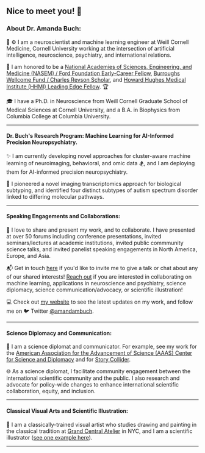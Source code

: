## Nice to meet you! 👋

### About Dr. Amanda Buch: 

:brain: :gear:	I am a neuroscientist and machine learning engineer at Weill Cornell Medicine, Cornell University working at the intersection of artificial intelligence, neuroscience, psychiatry, and international relations. 

:gem: I am honored to be a [National Academies of Sciences, Engineering, and Medicine (NASEM) / Ford Foundation Early-Career Fellow](https://ra.nas.edu/FordFellows20/ExtRpts/PressReleaseRoster.aspx?RptMode=AW&CompYr=2023), [Burroughs Wellcome Fund / Charles Revson Scholar](https://www.bwfund.org/news/announcing-the-recipients-of-the-2024-postdoctoral-diversity-enrichment-program/), and [Howard Hughes Medical Institute (HHMI) Leading Edge Fellow](https://www.leadingedgesymposium.org/fellows/). :trophy:

🎓 I have a Ph.D. in Neuroscience from Weill Cornell Graduate School of Medical Sciences at Cornell University, and a B.A. in Biophysics from Columbia College at Columbia University.
$~$

---

#### Dr. Buch's Research Program: Machine Learning for AI-Informed Precision Neuropsychiatry.

✨ I am currently developing novel approaches for cluster-aware machine learning of neuroimaging, behavioral, and omic data :snowboarder:, and I am deploying them for AI-informed precision neuropsychiatry.

:rocket: I pioneered a novel imaging transcriptomics approach for biological subtyping, and identified four distinct subtypes of autism spectrum disorder linked to differing molecular pathways.
$~$

---
#### Speaking Engagements and Collaborations:
💬 I love to share and present my work, and to collaborate. I have presented at over 50 forums including conference presentations, invited seminars/lectures at academic institutions, invited public commmunity science talks, and invited panelist speaking engagements in North America, Europe, and Asia.

:mailbox_with_mail: Get in touch [here](mailto:amb2022@med.cornell.edu) if you'd like to invite me to give a talk or chat about any of our shared interests! [Reach out](mailto:amb2022@med.cornell.edu) if you are interested in collaborating on machine learning, applications in neuroscience and psychiatry, science diplomacy, science communication/advocacy, or scientific illustration!

:computer: Check out [my website](https://www.amandabuch.com/) to see the latest updates on my work, and follow me on 🐦 Twitter [@amandambuch](https://x.com/amandambuch).
$~$

---
#### Science Diplomacy and Communication:
:open_hands: I am a science diplomat and communicator. For example, see my work for the [American Association for the Advancement of Science (AAAS) Center for Science and Diplomacy](https://www.aaas.org/news/emerging-technologies-role-science-diplomacy) and for [Story Collider](https://www.storycollider.org/stories/2016/12/2/amanda-buch-my-fathers-brain).

:globe_with_meridians: As a science diplomat, I facilitate community engagement between the international scientific community and the public. I also research and advocate for policy-wide changes to enhance international scientific collaboration, equity, and inclusion.
$~$

---
#### Classical Visual Arts and Scientific Illustration:
:art: I am a classically-trained visual artist who studies drawing and painting in the classical tradition at [Grand Central Atelier](https://grandcentralatelier.org/) in NYC, and I am a scientific illustrator ([see one example here](https://news.weill.cornell.edu/news/2023/04/four-different-autism-subtypes-identified-in-brain-study)).

---
